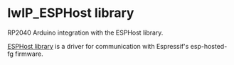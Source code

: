 # lwIP_ESPHost library 

RP2040 Arduino integration with the ESPHost library.

[ESPHost library](https://github.com/JAndrassy/ESPHost) is a driver for communication with Espressif's esp-hosted-fg firmware.

